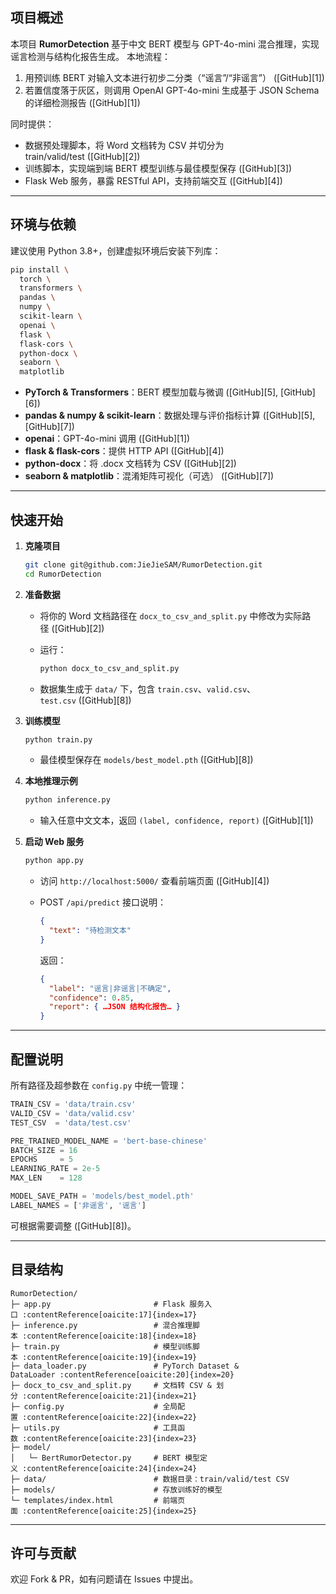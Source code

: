 ## 项目概述

本项目 **RumorDetection** 基于中文 BERT 模型与 GPT-4o-mini 混合推理，实现谣言检测与结构化报告生成。
本地流程：

1. 用预训练 BERT 对输入文本进行初步二分类（“谣言”/“非谣言”） ([GitHub][1])
2. 若置信度落于灰区，则调用 OpenAI GPT-4o-mini 生成基于 JSON Schema 的详细检测报告 ([GitHub][1])

同时提供：

* 数据预处理脚本，将 Word 文档转为 CSV 并切分为 train/valid/test ([GitHub][2])
* 训练脚本，实现端到端 BERT 模型训练与最佳模型保存 ([GitHub][3])
* Flask Web 服务，暴露 RESTful API，支持前端交互 ([GitHub][4])

---

## 环境与依赖

建议使用 Python 3.8+，创建虚拟环境后安装下列库：

```bash
pip install \
  torch \
  transformers \
  pandas \
  numpy \
  scikit-learn \
  openai \
  flask \
  flask-cors \
  python-docx \
  seaborn \
  matplotlib
```

* **PyTorch & Transformers**：BERT 模型加载与微调 ([GitHub][5], [GitHub][6])
* **pandas & numpy & scikit-learn**：数据处理与评价指标计算 ([GitHub][5], [GitHub][7])
* **openai**：GPT-4o-mini 调用 ([GitHub][1])
* **flask & flask-cors**：提供 HTTP API ([GitHub][4])
* **python-docx**：将 .docx 文档转为 CSV ([GitHub][2])
* **seaborn & matplotlib**：混淆矩阵可视化（可选） ([GitHub][7])

---

## 快速开始

1. **克隆项目**

   ```bash
   git clone git@github.com:JieJieSAM/RumorDetection.git
   cd RumorDetection
   ```

2. **准备数据**

   * 将你的 Word 文档路径在 `docx_to_csv_and_split.py` 中修改为实际路径 ([GitHub][2])
   * 运行：

     ```bash
     python docx_to_csv_and_split.py
     ```
   * 数据集生成于 `data/` 下，包含 `train.csv`、`valid.csv`、`test.csv` ([GitHub][8])

3. **训练模型**

   ```bash
   python train.py
   ```

   * 最佳模型保存在 `models/best_model.pth` ([GitHub][8])

4. **本地推理示例**

   ```bash
   python inference.py
   ```

   * 输入任意中文文本，返回 `(label, confidence, report)` ([GitHub][1])

5. **启动 Web 服务**

   ```bash
   python app.py
   ```

   * 访问 `http://localhost:5000/` 查看前端页面 ([GitHub][4])
   * POST `/api/predict` 接口说明：

     ```json
     {
       "text": "待检测文本"
     }
     ```

     返回：

     ```json
     {
       "label": "谣言|非谣言|不确定",
       "confidence": 0.85,
       "report": { …JSON 结构化报告… }
     }
     ```

---

## 配置说明

所有路径及超参数在 `config.py` 中统一管理：

```python
TRAIN_CSV = 'data/train.csv'
VALID_CSV = 'data/valid.csv'
TEST_CSV  = 'data/test.csv'

PRE_TRAINED_MODEL_NAME = 'bert-base-chinese'
BATCH_SIZE = 16
EPOCHS     = 5
LEARNING_RATE = 2e-5
MAX_LEN    = 128

MODEL_SAVE_PATH = 'models/best_model.pth'
LABEL_NAMES = ['非谣言', '谣言']
```

可根据需要调整 ([GitHub][8])。

---

## 目录结构

```
RumorDetection/
├─ app.py                       # Flask 服务入口 :contentReference[oaicite:17]{index=17}
├─ inference.py                 # 混合推理脚本 :contentReference[oaicite:18]{index=18}
├─ train.py                     # 模型训练脚本 :contentReference[oaicite:19]{index=19}
├─ data_loader.py               # PyTorch Dataset & DataLoader :contentReference[oaicite:20]{index=20}
├─ docx_to_csv_and_split.py     # 文档转 CSV & 划分 :contentReference[oaicite:21]{index=21}
├─ config.py                    # 全局配置 :contentReference[oaicite:22]{index=22}
├─ utils.py                     # 工具函数 :contentReference[oaicite:23]{index=23}
├─ model/
│   └─ BertRumorDetector.py     # BERT 模型定义 :contentReference[oaicite:24]{index=24}
├─ data/                        # 数据目录：train/valid/test CSV
├─ models/                      # 存放训练好的模型
└─ templates/index.html         # 前端页面 :contentReference[oaicite:25]{index=25}
```

---

## 许可与贡献

欢迎 Fork & PR，如有问题请在 Issues 中提出。

